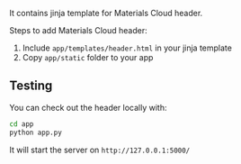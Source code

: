It contains jinja template for Materials Cloud header.

Steps to add Materials Cloud header:

1. Include `app/templates/header.html` in your jinja template
1. Copy `app/static` folder to your app 

## Testing
You can check out the header locally with:

```bash
cd app
python app.py
```

It will start the server on `http://127.0.0.1:5000/`
